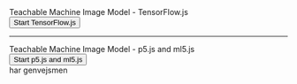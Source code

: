 <!-- combined_teachable_machine.html -->
<!DOCTYPE html>
<html lang="en">
<head>
<meta charset="UTF-8">
<meta name="viewport" content="width=device-width, initial-scale=1.0">
<title>Combined Teachable Machine Image Model</title>
<!-- TensorFlow.js script tags -->
<script src="https://cdn.jsdelivr.net/npm/@tensorflow/tfjs@latest/dist/tf.min.js"></script>
<script src="https://cdn.jsdelivr.net/npm/@teachablemachine/image@latest/dist/teachablemachine-image.min.js"></script>
<!-- p5.js and ml5.js script tags -->
<script src="https://cdn.jsdelivr.net/npm/p5@latest/lib/p5.min.js"></script>
<script src="https://cdn.jsdelivr.net/npm/p5@latest/lib/addons/p5.dom.min.js"></script>
<script src="https://cdn.jsdelivr.net/npm/ml5@latest/dist/ml5.min.js"></script>
</head>
<body>
<div>Teachable Machine Image Model - TensorFlow.js</div>
<button type="button" onclick="initTF()">Start TensorFlow.js</button>
<div id="webcam-container-tf"></div>
<div id="label-container-tf"></div>
<hr>
<div>Teachable Machine Image Model - p5.js and ml5.js</div>
<button type="button" onclick="initML5()">Start p5.js and ml5.js</button>
<div id="webcam-container-ml5"></div>
<div id="label-container-ml5"></div>
<script type="text/javascript">
   // TensorFlow.js code
   const URL_TF = "./my_model_tf/";
   let modelTF, webcamTF, labelContainerTF, maxPredictionsTF;
   async function initTF() {
     const modelURL = URL_TF + "model.json";
     const metadataURL = URL_TF + "metadata.json";
     modelTF = await tmImage.load(modelURL, metadataURL);
     maxPredictionsTF = modelTF.getTotalClasses();
     const flipTF = true;
     webcamTF = new tmImage.Webcam(200, 200, flipTF);
     await webcamTF.setup();
     await webcamTF.play();
     window.requestAnimationFrame(loopTF);
     document.getElementById("webcam-container-tf").appendChild(webcamTF.canvas);
     labelContainerTF = document.getElementById("label-container-tf");
     for (let i = 0; i < maxPredictionsTF; i++) {
       labelContainerTF.appendChild(document.createElement("div"));
     }
   }
   async function loopTF() {
     webcamTF.update();
     await predictTF();
     window.requestAnimationFrame(loopTF);
   }
   async function predictTF() {
     const prediction = await modelTF.predict(webcamTF.canvas);
     for (let i = 0; i < maxPredictionsTF; i++) {
       const classPrediction = prediction[i].className + ": " + prediction[i].probability.toFixed(2);
       labelContainerTF.childNodes[i].innerHTML = classPrediction;
     }
   }
   // p5.js and ml5.js code
   let classifierML5;
   let imageModelURLML5 = 'https://teachablemachine.withgoogle.com/models/QxGqkZk5U/';
   let videoML5;
   let flippedVideoML5;
   let labelML5 = "";
   function preload() {
     classifierML5 = ml5.imageClassifier(imageModelURLML5 + 'model.json');
   }
   function setup() {
     createCanvas(320, 260);
     videoML5 = createCapture(VIDEO);
     videoML5.size(320, 240);
     videoML5.hide();
     flippedVideoML5 = ml5.flipImage(videoML5);
     classifyVideoML5();
   }
   function draw() {
     background(0);
     image(flippedVideoML5, 0, 0);
     fill(255);
     textSize(16);
     textAlign(CENTER);
     text(labelML5, width / 2, height - 4);
   }
   function classifyVideoML5() {
     flippedVideoML5 = ml5.flipImage(videoML5);
     classifierML5.classify(flippedVideoML5, gotResultML5);
     flippedVideoML5.remove();
   }
   function gotResultML5(error, results) {
     if (error) {
       console.error(error);
       return;
     }
     labelML5 = results[0].label;
     classifyVideoML5();
   }
</script>
</body>
</html>
har genvejsmen
